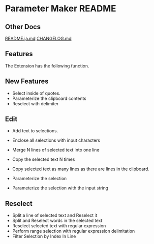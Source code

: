 # Parameter Maker README

## Other Docs

[README.ja.md](README.ja.md)
[CHANGELOG.md](CHANGELOG.md)


## Features

The Extension has the following function.

## New Features
* Select inside of quotes.
* Parameterize the clipboard contents
* Reselect with delimiter

## Edit
* Add text to selections.
* Enclose all selections with input characters
* Merge N lines of selected text into one line
* Copy the selected text N times
* Copy selected text as many lines as there are lines in the clipboard.

* Parameterize the selection
* Parameterize the selection with the input string

## Reselect
* Split a line of selected text and Reselect it
* Split and Reselect words in the selected text
* Reselect selected text with regular expression
* Perform range selection with regular expression delimitation
* Filter Selection by Index In Line



